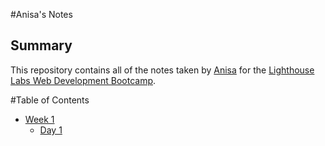 #Anisa's Notes
## Summary

This repository contains all of the notes taken by [Anisa](https://github.com/anisa114/) for the [Lighthouse Labs Web Development Bootcamp](https://lighthouselabs.ca/).

#Table of Contents

* [Week 1](/Week_1)
  * [Day 1](/Week_1/Day_1)